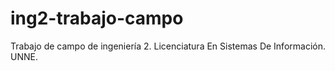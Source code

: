 # ing2-trabajo-campo
Trabajo de campo de ingeniería 2. Licenciatura En Sistemas De Información. UNNE.

